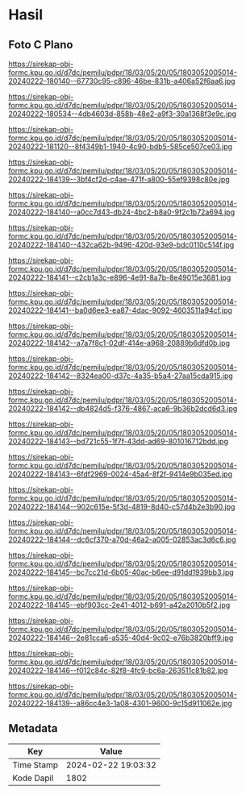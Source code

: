 # Hasil

## Foto C Plano

https://sirekap-obj-formc.kpu.go.id/d7dc/pemilu/pdpr/18/03/05/20/05/1803052005014-20240222-180140--67730c95-c896-46be-831b-a406a52f6aa6.jpg

https://sirekap-obj-formc.kpu.go.id/d7dc/pemilu/pdpr/18/03/05/20/05/1803052005014-20240222-180534--4db4603d-858b-48e2-a9f3-30a1368f3e9c.jpg

https://sirekap-obj-formc.kpu.go.id/d7dc/pemilu/pdpr/18/03/05/20/05/1803052005014-20240222-181120--8f4349b1-1940-4c90-bdb5-585ce507ce03.jpg

https://sirekap-obj-formc.kpu.go.id/d7dc/pemilu/pdpr/18/03/05/20/05/1803052005014-20240222-184139--3bf4cf2d-c4ae-471f-a800-55ef9398c80e.jpg

https://sirekap-obj-formc.kpu.go.id/d7dc/pemilu/pdpr/18/03/05/20/05/1803052005014-20240222-184140--a0cc7d43-db24-4bc2-b8a0-9f2c1b72a694.jpg

https://sirekap-obj-formc.kpu.go.id/d7dc/pemilu/pdpr/18/03/05/20/05/1803052005014-20240222-184140--432ca62b-9496-420d-93e9-bdc0110c514f.jpg

https://sirekap-obj-formc.kpu.go.id/d7dc/pemilu/pdpr/18/03/05/20/05/1803052005014-20240222-184141--c2cb1a3c-e896-4e91-8a7b-8e49015e3681.jpg

https://sirekap-obj-formc.kpu.go.id/d7dc/pemilu/pdpr/18/03/05/20/05/1803052005014-20240222-184141--ba0d6ee3-ea87-4dac-9092-4603511a94cf.jpg

https://sirekap-obj-formc.kpu.go.id/d7dc/pemilu/pdpr/18/03/05/20/05/1803052005014-20240222-184142--a7a7f8c1-02df-414e-a968-20889b6dfd0b.jpg

https://sirekap-obj-formc.kpu.go.id/d7dc/pemilu/pdpr/18/03/05/20/05/1803052005014-20240222-184142--8324ea00-d37c-4a35-b5a4-27aa15cda915.jpg

https://sirekap-obj-formc.kpu.go.id/d7dc/pemilu/pdpr/18/03/05/20/05/1803052005014-20240222-184142--db4824d5-f376-4867-aca6-9b36b2dcd6d3.jpg

https://sirekap-obj-formc.kpu.go.id/d7dc/pemilu/pdpr/18/03/05/20/05/1803052005014-20240222-184143--bd721c55-1f7f-43dd-ad69-801016712bdd.jpg

https://sirekap-obj-formc.kpu.go.id/d7dc/pemilu/pdpr/18/03/05/20/05/1803052005014-20240222-184143--6fdf2969-0024-45a4-8f2f-9414e9b035ed.jpg

https://sirekap-obj-formc.kpu.go.id/d7dc/pemilu/pdpr/18/03/05/20/05/1803052005014-20240222-184144--902c615e-5f3d-4819-8d40-c57d4b2e3b90.jpg

https://sirekap-obj-formc.kpu.go.id/d7dc/pemilu/pdpr/18/03/05/20/05/1803052005014-20240222-184144--dc6cf370-a70d-46a2-a005-02853ac3d6c6.jpg

https://sirekap-obj-formc.kpu.go.id/d7dc/pemilu/pdpr/18/03/05/20/05/1803052005014-20240222-184145--bc7cc21d-6b05-40ac-b6ee-d91dd1939bb3.jpg

https://sirekap-obj-formc.kpu.go.id/d7dc/pemilu/pdpr/18/03/05/20/05/1803052005014-20240222-184145--ebf903cc-2e41-4012-b691-a42a2010b5f2.jpg

https://sirekap-obj-formc.kpu.go.id/d7dc/pemilu/pdpr/18/03/05/20/05/1803052005014-20240222-184146--2e81cca6-a535-40d4-9c02-e76b3820bff9.jpg

https://sirekap-obj-formc.kpu.go.id/d7dc/pemilu/pdpr/18/03/05/20/05/1803052005014-20240222-184146--f012c84c-82f8-4fc9-bc6a-263511c81b82.jpg

https://sirekap-obj-formc.kpu.go.id/d7dc/pemilu/pdpr/18/03/05/20/05/1803052005014-20240222-184139--a86cc4e3-1a08-4301-9600-9c15d911062e.jpg


## Metadata

| Key        | Value               |
| ---------- | ------------------- |
| Time Stamp | 2024-02-22 19:03:32 |
| Kode Dapil | 1802                |



